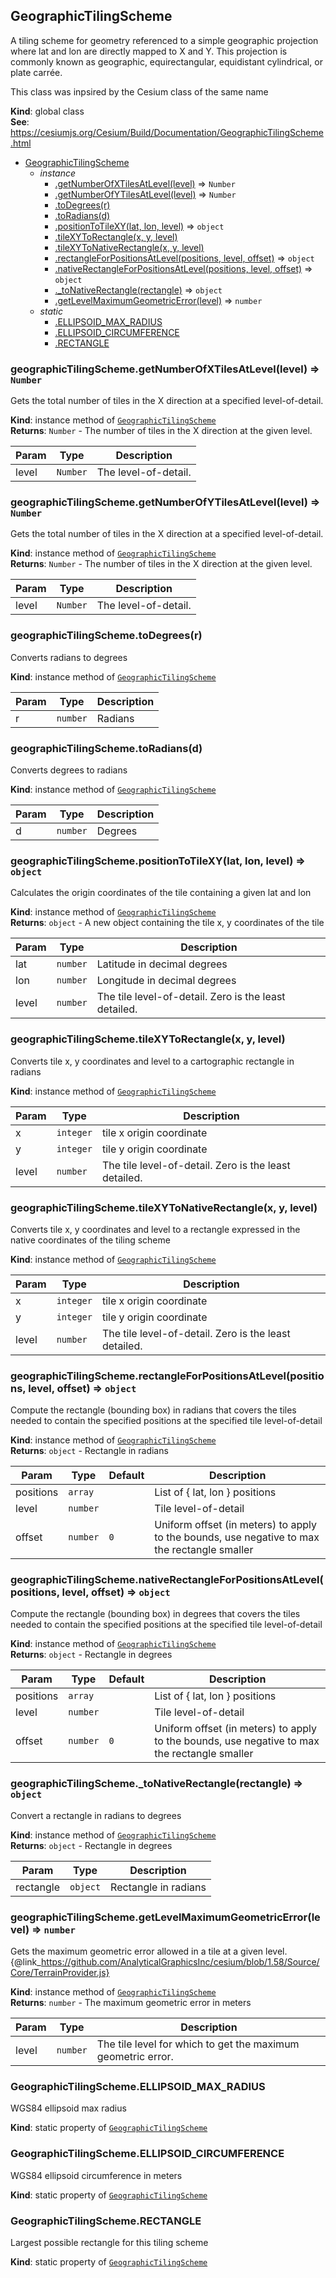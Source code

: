 <a name="GeographicTilingScheme"></a>

## GeographicTilingScheme
A tiling scheme for geometry referenced to a simple geographic projection where lat and lon
are directly mapped to X and Y. This projection is commonly known as geographic, equirectangular,
equidistant cylindrical, or plate carrée.

This class was inpsired by the Cesium class of the same name

**Kind**: global class  
**See**: https://cesiumjs.org/Cesium/Build/Documentation/GeographicTilingScheme.html  

* [GeographicTilingScheme](#GeographicTilingScheme)
    * _instance_
        * [.getNumberOfXTilesAtLevel(level)](#GeographicTilingScheme+getNumberOfXTilesAtLevel) ⇒ <code>Number</code>
        * [.getNumberOfYTilesAtLevel(level)](#GeographicTilingScheme+getNumberOfYTilesAtLevel) ⇒ <code>Number</code>
        * [.toDegrees(r)](#GeographicTilingScheme+toDegrees)
        * [.toRadians(d)](#GeographicTilingScheme+toRadians)
        * [.positionToTileXY(lat, lon, level)](#GeographicTilingScheme+positionToTileXY) ⇒ <code>object</code>
        * [.tileXYToRectangle(x, y, level)](#GeographicTilingScheme+tileXYToRectangle)
        * [.tileXYToNativeRectangle(x, y, level)](#GeographicTilingScheme+tileXYToNativeRectangle)
        * [.rectangleForPositionsAtLevel(positions, level, offset)](#GeographicTilingScheme+rectangleForPositionsAtLevel) ⇒ <code>object</code>
        * [.nativeRectangleForPositionsAtLevel(positions, level, offset)](#GeographicTilingScheme+nativeRectangleForPositionsAtLevel) ⇒ <code>object</code>
        * [._toNativeRectangle(rectangle)](#GeographicTilingScheme+_toNativeRectangle) ⇒ <code>object</code>
        * [.getLevelMaximumGeometricError(level)](#GeographicTilingScheme+getLevelMaximumGeometricError) ⇒ <code>number</code>
    * _static_
        * [.ELLIPSOID_MAX_RADIUS](#GeographicTilingScheme.ELLIPSOID_MAX_RADIUS)
        * [.ELLIPSOID_CIRCUMFERENCE](#GeographicTilingScheme.ELLIPSOID_CIRCUMFERENCE)
        * [.RECTANGLE](#GeographicTilingScheme.RECTANGLE)

<a name="GeographicTilingScheme+getNumberOfXTilesAtLevel"></a>

### geographicTilingScheme.getNumberOfXTilesAtLevel(level) ⇒ <code>Number</code>
Gets the total number of tiles in the X direction at a specified level-of-detail.

**Kind**: instance method of [<code>GeographicTilingScheme</code>](#GeographicTilingScheme)  
**Returns**: <code>Number</code> - The number of tiles in the X direction at the given level.  

| Param | Type | Description |
| --- | --- | --- |
| level | <code>Number</code> | The level-of-detail. |

<a name="GeographicTilingScheme+getNumberOfYTilesAtLevel"></a>

### geographicTilingScheme.getNumberOfYTilesAtLevel(level) ⇒ <code>Number</code>
Gets the total number of tiles in the X direction at a specified level-of-detail.

**Kind**: instance method of [<code>GeographicTilingScheme</code>](#GeographicTilingScheme)  
**Returns**: <code>Number</code> - The number of tiles in the X direction at the given level.  

| Param | Type | Description |
| --- | --- | --- |
| level | <code>Number</code> | The level-of-detail. |

<a name="GeographicTilingScheme+toDegrees"></a>

### geographicTilingScheme.toDegrees(r)
Converts radians to degrees

**Kind**: instance method of [<code>GeographicTilingScheme</code>](#GeographicTilingScheme)  

| Param | Type | Description |
| --- | --- | --- |
| r | <code>number</code> | Radians |

<a name="GeographicTilingScheme+toRadians"></a>

### geographicTilingScheme.toRadians(d)
Converts degrees to radians

**Kind**: instance method of [<code>GeographicTilingScheme</code>](#GeographicTilingScheme)  

| Param | Type | Description |
| --- | --- | --- |
| d | <code>number</code> | Degrees |

<a name="GeographicTilingScheme+positionToTileXY"></a>

### geographicTilingScheme.positionToTileXY(lat, lon, level) ⇒ <code>object</code>
Calculates the origin coordinates of the tile containing a given lat and lon

**Kind**: instance method of [<code>GeographicTilingScheme</code>](#GeographicTilingScheme)  
**Returns**: <code>object</code> - A new object containing the tile x, y coordinates of the tile  

| Param | Type | Description |
| --- | --- | --- |
| lat | <code>number</code> | Latitude in decimal degrees |
| lon | <code>number</code> | Longitude in decimal degrees |
| level | <code>number</code> | The tile level-of-detail.  Zero is the least detailed. |

<a name="GeographicTilingScheme+tileXYToRectangle"></a>

### geographicTilingScheme.tileXYToRectangle(x, y, level)
Converts tile x, y coordinates and level to a cartographic rectangle in radians

**Kind**: instance method of [<code>GeographicTilingScheme</code>](#GeographicTilingScheme)  

| Param | Type | Description |
| --- | --- | --- |
| x | <code>integer</code> | tile x origin coordinate |
| y | <code>integer</code> | tile y origin coordinate |
| level | <code>number</code> | The tile level-of-detail.  Zero is the least detailed. |

<a name="GeographicTilingScheme+tileXYToNativeRectangle"></a>

### geographicTilingScheme.tileXYToNativeRectangle(x, y, level)
Converts tile x, y coordinates and level to a rectangle expressed in the native coordinates of the tiling scheme

**Kind**: instance method of [<code>GeographicTilingScheme</code>](#GeographicTilingScheme)  

| Param | Type | Description |
| --- | --- | --- |
| x | <code>integer</code> | tile x origin coordinate |
| y | <code>integer</code> | tile y origin coordinate |
| level | <code>number</code> | The tile level-of-detail.  Zero is the least detailed. |

<a name="GeographicTilingScheme+rectangleForPositionsAtLevel"></a>

### geographicTilingScheme.rectangleForPositionsAtLevel(positions, level, offset) ⇒ <code>object</code>
Compute the rectangle (bounding box) in radians that covers the tiles needed to contain the specified
positions at the specified tile level-of-detail

**Kind**: instance method of [<code>GeographicTilingScheme</code>](#GeographicTilingScheme)  
**Returns**: <code>object</code> - Rectangle in radians  

| Param | Type | Default | Description |
| --- | --- | --- | --- |
| positions | <code>array</code> |  | List of { lat, lon } positions |
| level | <code>number</code> |  | Tile level-of-detail |
| offset | <code>number</code> | <code>0</code> | Uniform offset (in meters) to apply to the bounds, use negative to max the rectangle smaller |

<a name="GeographicTilingScheme+nativeRectangleForPositionsAtLevel"></a>

### geographicTilingScheme.nativeRectangleForPositionsAtLevel(positions, level, offset) ⇒ <code>object</code>
Compute the rectangle (bounding box) in degrees that covers the tiles needed to contain the specified
positions at the specified tile level-of-detail

**Kind**: instance method of [<code>GeographicTilingScheme</code>](#GeographicTilingScheme)  
**Returns**: <code>object</code> - Rectangle in degrees  

| Param | Type | Default | Description |
| --- | --- | --- | --- |
| positions | <code>array</code> |  | List of { lat, lon } positions |
| level | <code>number</code> |  | Tile level-of-detail |
| offset | <code>number</code> | <code>0</code> | Uniform offset (in meters) to apply to the bounds, use negative to max the rectangle smaller |

<a name="GeographicTilingScheme+_toNativeRectangle"></a>

### geographicTilingScheme._toNativeRectangle(rectangle) ⇒ <code>object</code>
Convert a rectangle in radians to degrees

**Kind**: instance method of [<code>GeographicTilingScheme</code>](#GeographicTilingScheme)  
**Returns**: <code>object</code> - Rectangle in degrees  

| Param | Type | Description |
| --- | --- | --- |
| rectangle | <code>object</code> | Rectangle in radians |

<a name="GeographicTilingScheme+getLevelMaximumGeometricError"></a>

### geographicTilingScheme.getLevelMaximumGeometricError(level) ⇒ <code>number</code>
Gets the maximum geometric error allowed in a tile at a given level.
{@link_https://github.com/AnalyticalGraphicsInc/cesium/blob/1.58/Source/Core/TerrainProvider.js}

**Kind**: instance method of [<code>GeographicTilingScheme</code>](#GeographicTilingScheme)  
**Returns**: <code>number</code> - The maximum geometric error in meters  

| Param | Type | Description |
| --- | --- | --- |
| level | <code>number</code> | The tile level for which to get the maximum geometric error. |

<a name="GeographicTilingScheme.ELLIPSOID_MAX_RADIUS"></a>

### GeographicTilingScheme.ELLIPSOID_MAX_RADIUS
WGS84 ellipsoid max radius

**Kind**: static property of [<code>GeographicTilingScheme</code>](#GeographicTilingScheme)  
<a name="GeographicTilingScheme.ELLIPSOID_CIRCUMFERENCE"></a>

### GeographicTilingScheme.ELLIPSOID_CIRCUMFERENCE
WGS84 ellipsoid circumference in meters

**Kind**: static property of [<code>GeographicTilingScheme</code>](#GeographicTilingScheme)  
<a name="GeographicTilingScheme.RECTANGLE"></a>

### GeographicTilingScheme.RECTANGLE
Largest possible rectangle for this tiling scheme

**Kind**: static property of [<code>GeographicTilingScheme</code>](#GeographicTilingScheme)  
